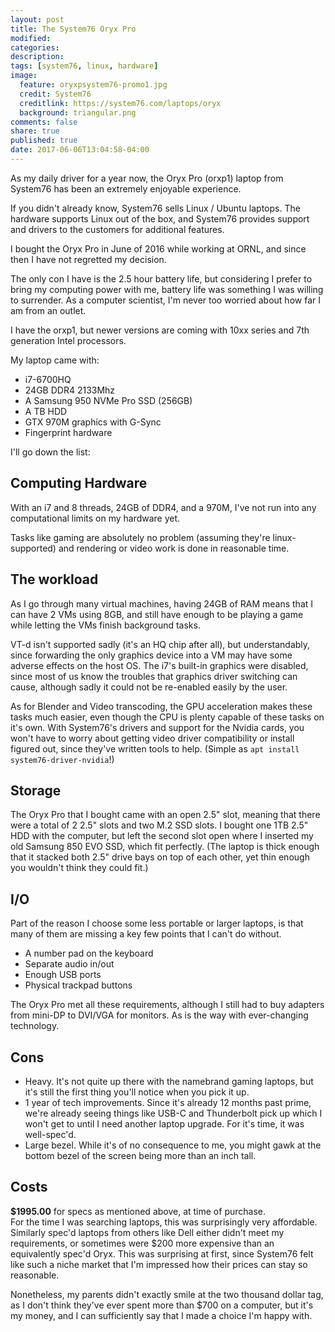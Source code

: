 ```yaml
---
layout: post
title: The System76 Oryx Pro
modified:
categories:
description:
tags: [system76, linux, hardware]
image:
  feature: oryxpsystem76-promo1.jpg
  credit: System76
  creditlink: https://system76.com/laptops/oryx
  background: triangular.png
comments: false
share: true
published: true
date: 2017-06-06T13:04:58-04:00
---
```


As my daily driver for a year now, the Oryx Pro (orxp1) laptop from System76 has been an extremely enjoyable experience.

If you didn't already know, System76 sells Linux / Ubuntu laptops. The hardware supports Linux out of the box, and System76 provides support and drivers to the customers for additional features.

I bought the Oryx Pro in June of 2016 while working at ORNL, and since then I have not regretted my decision.


The only con I have is the 2.5 hour battery life, but considering I prefer to bring my computing power with me, battery life was something I was willing to surrender. As a computer scientist, I'm never too worried about how far I am from an outlet.

I have the orxp1, but newer versions are coming with 10xx series and 7th generation Intel processors.

My laptop came with:
 * i7-6700HQ
 * 24GB DDR4 2133Mhz
 * A Samsung 950 NVMe Pro SSD (256GB)
 * A TB HDD
 * GTX 970M graphics with G-Sync
 * Fingerprint hardware

I'll go down the list:

## Computing Hardware

With an i7 and 8 threads, 24GB of DDR4, and a 970M, I've not run into any computational limits on my hardware yet.

Tasks like gaming are absolutely no problem (assuming they're linux-supported) and rendering or video work is done in reasonable time.

## The workload

As I go through many virtual machines, having 24GB of RAM means that I can have 2 VMs using 8GB, and still have enough to be playing a game while letting the VMs finish background tasks.

VT-d isn't supported sadly (it's an HQ chip after all), but understandably, since forwarding the only graphics device into a VM may have some adverse effects on the host OS. The i7's built-in graphics were disabled, since most of us know the troubles that graphics driver switching can cause, although sadly it could not be re-enabled easily by the user.

As for Blender and Video transcoding, the GPU acceleration makes these tasks much easier, even though the CPU is plenty capable of these tasks on it's own. With System76's drivers and support for the Nvidia cards, you won't have to worry about getting video driver compatibility or install figured out, since they've written tools to help. (Simple as `apt install system76-driver-nvidia`!)

## Storage

The Oryx Pro that I bought came with an open 2.5" slot, meaning that there were a total of 2 2.5" slots and two M.2 SSD slots. I bought one 1TB 2.5" HDD with the computer, but left the second slot open where I inserted my old Samsung 850 EVO SSD, which fit perfectly. (The laptop is thick enough that it stacked both 2.5" drive bays on top of each other, yet thin enough you wouldn't think they could fit.)

## I/O

Part of the reason I choose some less portable or larger laptops, is that many of them are missing a key few points that I can't do without.
 * A number pad on the keyboard
 * Separate audio in/out
 * Enough USB ports
 * Physical trackpad buttons

The Oryx Pro met all these requirements, although I still had to buy adapters from mini-DP to DVI/VGA for monitors. As is the way with ever-changing technology.

<!--
### Myth: "Just a rebranded Clevo"

I've heard this from a few places around the web before and after I bought my Oryx, but this argument generally only came from people who didn't like their product or had other problems with it. System76 does a lot more than just rebranding an offshore product:

 * The RAM was hand-marked, tested. Seriously, what other company does this? Seeing this upon opening the laptop only gave me more respect for the company.
 * Before purchase, they confirmed that I could put my old SSD into the second bay.
 * Right after purchase, they answered all my questions quickly, and have a great lifetime support policy for their computers.
-->

## Cons

 * Heavy. It's not quite up there with the namebrand gaming laptops, but it's still the first thing you'll notice when you pick it up.
 * 1 year of tech improvements. Since it's already 12 months past prime, we're already seeing things like USB-C and Thunderbolt pick up which I won't get to until I need another laptop upgrade. For it's time, it was well-spec'd.
 * Large bezel. While it's of no consequence to me, you might gawk at the bottom bezel of the screen being more than an inch tall.

## Costs

**$1995.00** for specs as mentioned above, at time of purchase.  
For the time I was searching laptops, this was surprisingly very affordable. Similarly spec'd laptops from others like Dell either didn't meet my requirements, or sometimes were $200 more expensive than an equivalently spec'd Oryx. This was surprising at first, since System76 felt like such a niche market that I'm impressed how their prices can stay so reasonable.

Nonetheless, my parents didn't exactly smile at the two thousand dollar tag, as I don't think they've ever spent more than $700 on a computer, but it's my money, and I can sufficiently say that I made a choice I'm happy with.
